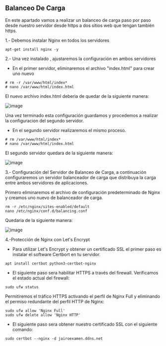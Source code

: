 ## Balanceo De Carga

En este apartado vamos a realizar un balanceo de carga paso por paso desde nuestro servidor desde https a dos sitios web que tengan también https.

1.- Debemos instalar Nginx en todos los servidores

```
apt-get install nginx -y
````

2.- Una vez instalado , ajustaremos la configuración en ambos servidores

- En el primer servidor, eliminaremos el archivo "index.html" para crear uno nuevo

```
# rm -r /var/www/html/index*
# nano /var/www/html/index.html
```
El nuevo archivo index.html deberia de quedar de la siguiente manera:

![image](/img/index1.png)

Una vez terminado esta configuración guardamos y procedemos a realizar la configuracion del segundo servidor.

- En el segundo servidor realizaremos el mismo proceso.
``````
# rm /var/www/html/index*
# nano /var/www/html/index.html
``````
El segundo servidor quedara de la siguiente manera:

![image](/img/index2.png)

3.- Configuración del Servidor de Balanceo de Carga, a continuación configuraremos un servidor balanceador de carga que distribuya la carga entre ambos servidores de aplicaciones.

Primero eliminaremos el archivo de configuración predeterminado de Nginx y creamos uno nuevo de balanceador de carga.

````
rm -r /etc/nginx/sites-enabled/default
nano /etc/nginx/conf.d/balancing.conf
````
Quedaria de la siguiente manera:

![image](/img/balancing.png)

4.-Protección de Nginx con Let's Encrypt

- Para utilizar Let's Encrypt y obtener un certificado SSL el primer paso es instalar el software Certbort en tu servidor.
`````
apt install certbot python3-certbot-nginx
`````

- El siguiente paso sera habilitar HTTPS a través del firewall.
Verificamos el estado actual del firewall:
````
sudo ufw status
````

Permitiremos el tráfico HTTPS activando el perfil de Nginx Full y eliminando el permiso redundante del perfil HTTP de Nginx:

`````
sudo ufw allow 'Nginx Full'
sudo ufw delete allow 'Nginx HTTP'
`````

- El siguiente paso sera obtener nuestro certificado SSL con el siguiente comando:
`````
sudo certbot --nginx -d jairoexamen.ddns.net
`````


